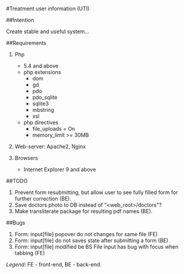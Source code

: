 #Treatment user information (UTI)


##Intention

Create stable and useful system...


##Requirements

1. Php
    - 5.4 and above
    - php extensions
        - dom
        - gd
        - pdo
        - pdo_sqlite
        - sqlite3
        - mbstring
        - xsl
    - php directives
        - file_uploads = On
        - memory_limit >= 30MB

2. Web-server: Apache2, Nginx

3. Browsers
    - Internet Explorer 9 and above


##TODO
1. Prevent form resubmitting, but allow user to see fully filled form for further correction (BE).
2. Save doctors photo to DB instead of "<web_root>/doctors"?
3. Make transliterate package for resulting pdf names (BE). 

##Bugs
1. Form: input[file] popover do not changes for same file (FE)
2. Form: input[file] do not saves state after submitting a form (BE)
3. Form: input[file] modified be BS File input has bug with focus when tabbing (FE)

*Legend*: FE - front-end, BE - back-end.
